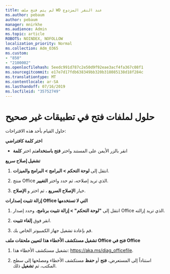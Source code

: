 ```yaml
---
title: لم يتم فتح ملف WD عند النقر المزدوج
ms.author: pebaum
author: pebaum
manager: mnirkhe
ms.audience: Admin
ms.topic: article
ROBOTS: NOINDEX, NOFOLLOW
localization_priority: Normal
ms.collection: Adm_O365
ms.custom:
- "850"
- "2100002"
ms.openlocfilehash: 5eedc991d787c2e50d9f92eae3acf4fa367c08f1
ms.sourcegitcommit: e17e7d17fdb638349bb320b318085138d18f284c
ms.translationtype: MT
ms.contentlocale: ar-SA
ms.lasthandoff: 07/16/2019
ms.locfileid: "35752749"
---
```

# <a name="solutions-for-files-opening-in-wrong-apps"></a>حلول لملفات فتح في تطبيقات غير صحيح

حاول القيام بأحد هذه الاقتراحات:

**اختر كلمة كافتراضي**

* انقر بالزر الأيمن على المستند واختر **فتح باستخدام**ثم اختر **كلمة**

**تشغيل إصلاح سريع**

1. انتقل إلى **لوحة التحكم > البرامج > البرامج والميزات**.

2. منتج Office الذي تريد إصلاحه، ثم حدد واختر **التغيير**.

3. خيار **الإصلاح السريع** ، ثم اختر و **الإصلاح**.

**إزالة تثبيت إصدارات Office التي لا تستخدمها**

1. انتقل إلى **"لوحة التحكم" > إزالة تثبيت برنامج**، وحدد إصدار Office الذي تريد إزالته.

2. انقر فوق **إلغاء تثبيت**.

3. قم بإعادة تشغيل جهاز الكمبيوتر الخاص بك.

**تشغيل مستكشف الأخطاء هذا لتعيين ملحقات ملف Office فتح في Office**

1. تشغيل مستكشف الأخطاء هذا: https://aka.ms/diag_officefile.

2. استناداً إلى المستعرض، **فتح** أو **حفظ** مستكشف الأخطاء ومصلحها إلى سطح المكتب، ثم **تشغيل** ذلك.
